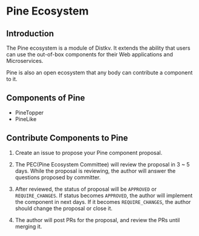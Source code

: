 # Pine Ecosystem

## Introduction
The Pine ecosystem is a module of Distkv. It extends the ability that users can use the out-of-box components for their Web applications and Microservices. 
 
Pine is also an open ecosystem that any body can contribute a component to it.

## Components of Pine
- PineTopper
- PineLike


## Contribute Components to Pine
1. Create an issue to propose your Pine component proposal.

2. The PEC(Pine Ecosystem Committee) will review the proposal in 3 ~ 5 days. While the proposal is reviewing, the author will answer the questions proposed by committer.

3. After reviewed, the status of proposal will be `APPROVED` or `REQUIRE_CHANGES`. If status becomes `APPROVED`, the author will implement the component in next days. If it becomes `REQUIRE_CHANGES`, the author should change the proposal or close it.

4. The author will post PRs for the proposal, and review the PRs until merging it.
